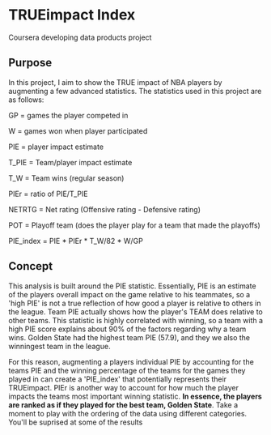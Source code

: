 # TRUEimpact Index
Coursera developing data products project

## Purpose
In this project, I aim to show the TRUE impact of NBA players by augmenting a few advanced statistics. The statistics used in this project are as follows:


GP = games the player competed in

W = games won when player participated

PIE = player impact estimate

T_PIE = Team/player impact estimate

T_W = Team wins (regular season)

PIEr = ratio of PIE/T_PIE

NETRTG = Net rating (Offensive rating - Defensive rating)

POT = Playoff team (does the player play for a team that made the playoffs)

PIE_index = PIE * PIEr * T_W/82 * W/GP


## Concept
This analysis is built around the PIE statistic. Essentially, PIE is an estimate of the players overall impact on the game relative to his teammates, so a 'high PIE' is not a true reflection of how good a player is relative to others in the league. Team PIE actually shows how the player's TEAM does relative to other teams. This statistic is highly correlated with winning, so a team with a high PIE score explains about 90% of the factors regarding why a team wins. Golden State had the highest team PIE (57.9), and they we also the winningest team in the league.

For this reason, augmenting a players individual PIE by accounting for the teams PIE and the winning percentage of the teams for the games they played in can create a 'PIE_index' that potentially represents their TRUEimpact. PIEr is another way to account for how much the player impacts the teams most important winning statistic. **In essence, the players are ranked as if they played for the best team, Golden State**. Take a moment to play with the ordering of the data using different categories. You'll be suprised at some of the results
